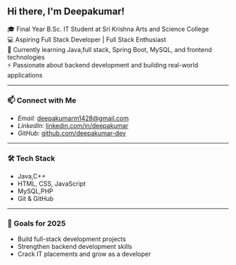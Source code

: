 ## Hi there, I'm Deepakumar!

🎓 Final Year B.Sc. IT Student at Sri Krishna Arts and Science College  
💻 Aspiring Full Stack Developer | Full Stack Enthusiast  
🌱 Currently learning Java,full stack, Spring Boot, MySQL, and frontend technologies  
⚡ Passionate about backend development and building real-world applications  

---

### 📫 Connect with Me
- *Email:* deepakumarm1428@gmail.com
- *LinkedIn:* [linkedin.com/in/deepakumar](www.linkedin.com/in/deepakumar-m-47399734b)
- *GitHub:* [github.com/deepakumar-dev](https://github.com/deepakumar-dev)

---

### 🛠 Tech Stack
- Java,C++
- HTML, CSS, JavaScript
- MySQL,PHP
- Git & GitHub

---

### 🚀 Goals for 2025
- Build full-stack development projects  
- Strengthen backend development skills  
- Crack IT placements and grow as a developer
